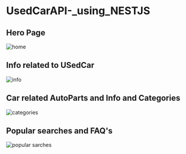 # UsedCarAPI-_using_NESTJS

## Hero Page 
![home ](https://github.com/Hunny-Jangra/UsedCarAPI-_using_NESTJS/assets/104129026/8211fec5-250b-4d99-a80d-16928f93d8ff)

## Info related to USedCar 
![info ](https://github.com/Hunny-Jangra/UsedCarAPI-_using_NESTJS/assets/104129026/19142009-5c7f-419b-92c4-766fa412d560)

## Car related AutoParts and Info and Categories
![categories](https://github.com/Hunny-Jangra/UsedCarAPI-_using_NESTJS/assets/104129026/77b35c36-d0d6-4676-bb8f-9b98e15eebf9)

## Popular searches and FAQ's
![popular sarches](https://github.com/Hunny-Jangra/UsedCarAPI-_using_NESTJS/assets/104129026/0d02631b-2738-4e0d-bb22-fabb748e4deb)
